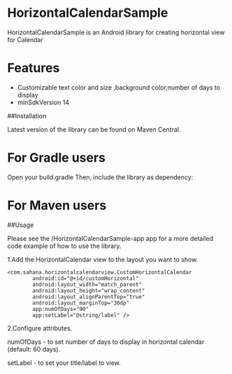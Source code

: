 # HorizontalCalendarSample
HorizontalCalendarSample is an Android library for creating horizontal view for Calendar

# Features
- Customizable text color and size ,background color,number of days to display
- minSdkVersion 14

##Installation

Latest version of the library can be found on Maven Central.

# For Gradle users
Open your build.gradle Then, include the library as dependency:


# For Maven users

##Usage

Please see the /HorizontalCalendarSample-app app for a more detailed code example of how to use the library.

1.Add the HorizontalCalendar view to the layout you want to show.
```
<com.sahana.horizontalcalendarview.CustomHorizontalCalendar
        android:id="@+id/customHorizontal"
        android:layout_width="match_parent"
        android:layout_height="wrap_content"
        android:layout_alignParentTop="true"
        android:layout_marginTop="30dp"
        app:numOfDays="90"
        app:setLabel="@string/label" />
 ```      
2.Configure attributes.

numOfDays - to set number of days to display in horizontal calendar (default: 60 days).

setLabel - to set your title/label to view.
